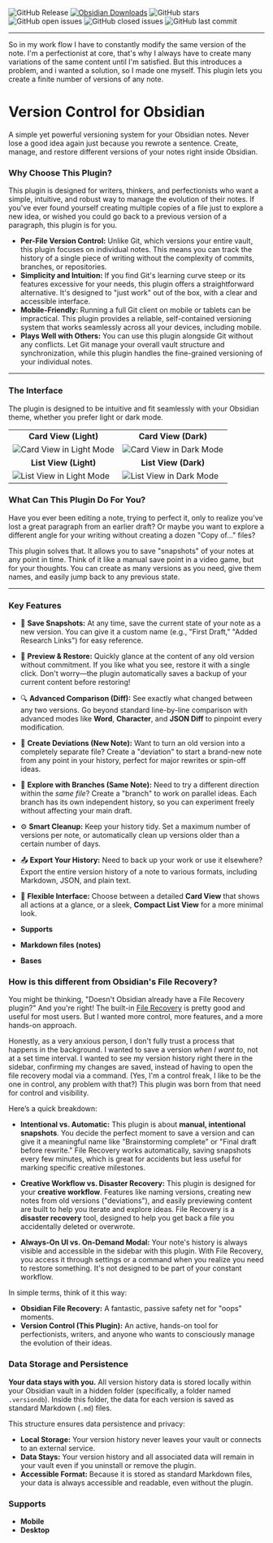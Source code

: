![GitHub Release](https://img.shields.io/github/v/release/Yuichi-Aragi/Version-Control) [![Obsidian Downloads](https://img.shields.io/badge/dynamic/json?logo=obsidian&color=%23483699&label=downloads&query=%24%5B%22version-control%22%5D.downloads&url=https%3A%2F%2Fraw.githubusercontent.com%2Fobsidianmd%2Fobsidian-releases%2Fmaster%2Fcommunity-plugin-stats.json)](https://obsidian.md/plugins?id=version-control) ![GitHub stars](https://img.shields.io/github/stars/Yuichi-Aragi/Version-Control) ![GitHub open issues](https://img.shields.io/github/issues/Yuichi-Aragi/Version-Control) ![GitHub closed issues](https://img.shields.io/github/issues-closed/Yuichi-Aragi/Version-Control) ![GitHub last commit](https://img.shields.io/github/last-commit/Yuichi-Aragi/Version-Control) 

***
So in my work flow I have to constantly modify the same version of the note. I'm a perfectionist at core, that's why I always have to create many variations of the same content until I'm satisfied. But this introduces a problem, and i wanted a solution, so I made one myself. This plugin lets you create a finite number of versions of any note.

# Version Control for Obsidian

A simple yet powerful versioning system for your Obsidian notes. Never lose a good idea again just because you rewrote a sentence. Create, manage, and restore different versions of your notes right inside Obsidian.

### Why Choose This Plugin?

This plugin is designed for writers, thinkers, and perfectionists who want a simple, intuitive, and robust way to manage the evolution of their notes. If you've ever found yourself creating multiple copies of a file just to explore a new idea, or wished you could go back to a previous version of a paragraph, this plugin is for you.

*   **Per-File Version Control:** Unlike Git, which versions your entire vault, this plugin focuses on individual notes. This means you can track the history of a single piece of writing without the complexity of commits, branches, or repositories.
*   **Simplicity and Intuition:** If you find Git's learning curve steep or its features excessive for your needs, this plugin offers a straightforward alternative. It's designed to "just work" out of the box, with a clear and accessible interface.
*   **Mobile-Friendly:** Running a full Git client on mobile or tablets can be impractical. This plugin provides a reliable, self-contained versioning system that works seamlessly across all your devices, including mobile.
*   **Plays Well with Others:** You can use this plugin alongside Git without any conflicts. Let Git manage your overall vault structure and synchronization, while this plugin handles the fine-grained versioning of your individual notes.

---

### The Interface

The plugin is designed to be intuitive and fit seamlessly with your Obsidian theme, whether you prefer light or dark mode.

<table>
  <tr>
    <td align="center"><strong>Card View (Light)</strong></td>
    <td align="center"><strong>Card View (Dark)</strong></td>
  </tr>
  <tr>
    <td><img src="assets/Screenshot_20251006-194841.png" alt="Card View in Light Mode"></td>
    <td><img src="assets/Screenshot_20251006-194759.png" alt="Card View in Dark Mode"></td>
  </tr>
  <tr>
    <td align="center"><strong>List View (Light)</strong></td>
    <td align="center"><strong>List View (Dark)</strong></td>
  </tr>
  <tr>
    <td><img src="assets/Screenshot_20251006-194827.png" alt="List View in Light Mode"></td>
    <td><img src="assets/Screenshot_20251006-194815.png" alt="List View in Dark Mode"></td>
  </tr>
</table>

### What Can This Plugin Do For You?

Have you ever been editing a note, trying to perfect it, only to realize you've lost a great paragraph from an earlier draft? Or maybe you want to explore a different angle for your writing without creating a dozen "Copy of..." files?

This plugin solves that. It allows you to save "snapshots" of your notes at any point in time. Think of it like a manual save point in a video game, but for your thoughts. You can create as many versions as you need, give them names, and easily jump back to any previous state.

***

### Key Features

*   💾 **Save Snapshots:** At any time, save the current state of your note as a new version. You can give it a custom name (e.g., "First Draft," "Added Research Links") for easy reference.

*   👀 **Preview & Restore:** Quickly glance at the content of any old version without commitment. If you like what you see, restore it with a single click. Don't worry—the plugin automatically saves a backup of your current content before restoring!

*   🔍 **Advanced Comparison (Diff):** See exactly what changed between any two versions. Go beyond standard line-by-line comparison with advanced modes like **Word**, **Character**, and **JSON Diff** to pinpoint every modification.

*   🌿 **Create Deviations (New Note):** Want to turn an old version into a completely separate file? Create a "deviation" to start a brand-new note from any point in your history, perfect for major rewrites or spin-off ideas.

*   🌳 **Explore with Branches (Same Note):** Need to try a different direction within the *same file*? Create a "branch" to work on parallel ideas. Each branch has its own independent history, so you can experiment freely without affecting your main draft.

*   ⚙️ **Smart Cleanup:** Keep your history tidy. Set a maximum number of versions per note, or automatically clean up versions older than a certain number of days.

*   📤 **Export Your History:** Need to back up your work or use it elsewhere? Export the entire version history of a note to various formats, including Markdown, JSON, and plain text.

*   💅 **Flexible Interface:** Choose between a detailed **Card View** that shows all actions at a glance, or a sleek, **Compact List View** for a more minimal look.

* **Supports**

* **Markdown files (notes)**
* **Bases**

### How is this different from Obsidian's File Recovery?

You might be thinking, "Doesn't Obsidian already have a File Recovery plugin?" And you're right! The built-in [File Recovery](https://help.obsidian.md/plugins/file-recovery) is pretty good and useful for most users. But I wanted more control, more features, and a more hands-on approach.

Honestly, as a very anxious person, I don't fully trust a process that happens in the background. I wanted to save a version *when I want to*, not at a set time interval. I wanted to see my version history right there in the sidebar, confirming my changes are saved, instead of having to open the file recovery modal via a command. (Yes, I'm a control freak, I like to be the one in control, any problem with that?) This plugin was born from that need for control and visibility.

Here’s a quick breakdown:

*   **Intentional vs. Automatic:** This plugin is about **manual, intentional snapshots**. You decide the perfect moment to save a version and can give it a meaningful name like "Brainstorming complete" or "Final draft before rewrite." File Recovery works automatically, saving snapshots every few minutes, which is great for accidents but less useful for marking specific creative milestones.

*   **Creative Workflow vs. Disaster Recovery:** This plugin is designed for your **creative workflow**. Features like naming versions, creating new notes from old versions ("deviations"), and easily previewing content are built to help you iterate and explore ideas. File Recovery is a **disaster recovery** tool, designed to help you get back a file you accidentally deleted or overwrote.

*   **Always-On UI vs. On-Demand Modal:** Your note's history is always visible and accessible in the sidebar with this plugin. With File Recovery, you access it through settings or a command when you realize you need to restore something. It's not designed to be part of your constant workflow.

In simple terms, think of it this way:
*   **Obsidian File Recovery:** A fantastic, passive safety net for "oops" moments.
*   **Version Control (This Plugin):** An active, hands-on tool for perfectionists, writers, and anyone who wants to consciously manage the evolution of their ideas.

### Data Storage and Persistence

**Your data stays with you.** All version history data is stored locally within your Obsidian vault in a hidden folder (specifically, a folder named `.versiondb`). Inside this folder, the data for each version is saved as standard Markdown (`.md`) files.

This structure ensures data persistence and privacy:
*   **Local Storage:** Your version history never leaves your vault or connects to an external service.
*   **Data Stays:** Your version history and all associated data will remain in your vault even if you uninstall or remove the plugin.
*   **Accessible Format:** Because it is stored as standard Markdown files, your data is always accessible and readable, even without the plugin.

### Supports

* **Mobile**
* **Desktop**
